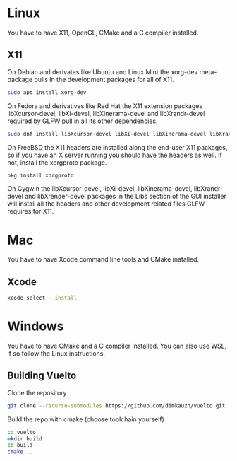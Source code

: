 # Linux
You have to have X11, OpenGL, CMake and a C compiler installed.
## X11
On Debian and derivates like Ubuntu and Linux Mint the xorg-dev meta-package pulls in the development packages for all of X11.
```bash
sudo apt install xorg-dev
```

On Fedora and derivatives like Red Hat the X11 extension packages libXcursor-devel, libXi-devel, libXinerama-devel and libXrandr-devel required by GLFW pull in all its other dependencies.
```bash
sudo dnf install libXcursor-devel libXi-devel libXinerama-devel libXrandr-devel
```

On FreeBSD the X11 headers are installed along the end-user X11 packages, so if you have an X server running you should have the headers as well. If not, install the xorgproto package.
```bash
pkg install xorgproto
```

On Cygwin the libXcursor-devel, libXi-devel, libXinerama-devel, libXrandr-devel and libXrender-devel packages in the Libs section of the GUI installer will install all the headers and other development related files GLFW requires for X11.

# Mac
You have to have Xcode command line tools and CMake inatalled.
## Xcode
```bash
xcode-select --install
```

# Windows
You have to have CMake and a C compiler installed. You can also use WSL, if so follow the Linux instructions.

## Building Vuelto
Clone the repository
```bash
git clone --recurse-submodules https://github.com/dimkauzh/vuelto.git
```
Build the repo with cmake (choose toolchain yourself)
```bash
cd vuelto
mkdir build
cd build
cmake ..
```

